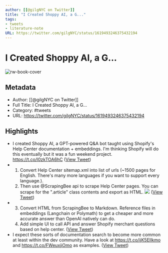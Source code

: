 ```yaml
---
author: [[@gilgNYC on Twitter]]
title: "I Created Shoppy AI, a G..."
tags: 
- tweets
- literature-note
URL: https://twitter.com/gilgNYC/status/1619493246375432194
---
```

# I Created Shoppy AI, a G...

![rw-book-cover](https://pbs.twimg.com/profile_images/1604933456969990146/CiMMYLOK.jpg)

## Metadata
- Author: [[@gilgNYC on Twitter]]
- Full Title: I Created Shoppy AI, a G...
- Category: #tweets
- URL: https://twitter.com/gilgNYC/status/1619493246375432194

## Highlights
- I created Shoppy AI, a GPT-powered Q&A bot taught using Shopify's Help Center documentation + embeddings. 
  I'm thinking Shopify will do this eventually but it was a fun weekend project. https://t.co/l0zkTOA6hC ([View Tweet](https://twitter.com/gilgNYC/status/1619493246375432194))
- 1. Convert Help Center sitemap.xml into list of urls (~1500 pages for English. There's many more languages if you want to support every language.). 
  2. Then use @ScrapingBee api to scrape Help Center pages. You can scrape for the ".article" class contents and export as HTML. 
  ![](https://pbs.twimg.com/media/FnmWGETWAAADnMX.jpg) ([View Tweet](https://twitter.com/gilgNYC/status/1619493248585842688))
- 3. Convert HTML from ScrapingBee to Markdown. Reference files in embeddings (Langchain or Polymath) to get a cheaper and more accurate answer than OpenAI natively can do.
  4. Add simple UI to call API and answer Shopify merchant questions based on help center. ([View Tweet](https://twitter.com/gilgNYC/status/1619493250385186816))
- I expect these sorts of documentation search to become more common at least within the dev community. Have a look at https://t.co/ijK5ElIkmo and https://t.co/FWeuxjiOmo as examples. ([View Tweet](https://twitter.com/gilgNYC/status/1619493251781914624))
